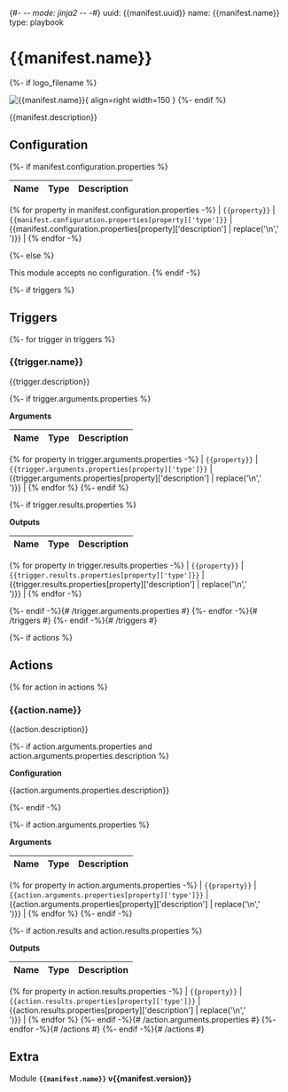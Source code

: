 
{#- -*- mode: jinja2 -*- -#}
uuid: {{manifest.uuid}}
name: {{manifest.name}}
type: playbook

# {{manifest.name}}

{%- if logo_filename %}

![{{manifest.name}}](/assets/playbooks/library/{{logo_filename}}){ align=right width=150 }
{%- endif %}

{{manifest.description}}

## Configuration

{%- if manifest.configuration.properties %}

| Name      |  Type   |  Description  |
| --------- | ------- | --------------------------- |
{% for property in manifest.configuration.properties -%}
| `{{property}}` | `{{manifest.configuration.properties[property]['type']}}` | {{manifest.configuration.properties[property]['description'] | replace('\n','<br/>')}} |
{% endfor -%}

{%- else %}

This module accepts no configuration.
{% endif -%}

{%- if triggers %}
## Triggers

{%- for trigger in triggers %}

### {{trigger.name}}

{{trigger.description}}

{%- if trigger.arguments.properties %}

**Arguments**

| Name      |  Type   |  Description  |
| --------- | ------- | --------------------------- |
{% for property in trigger.arguments.properties -%}
| `{{property}}` | `{{trigger.arguments.properties[property]['type']}}` | {{trigger.arguments.properties[property]['description'] | replace('\n','<br/>')}} |
{% endfor %}
{%- endif %}

{%- if trigger.results.properties %}

**Outputs**

| Name      |  Type   |  Description  |
| --------- | ------- | --------------------------- |
{% for property in trigger.results.properties -%}
| `{{property}}` | `{{trigger.results.properties[property]['type']}}` | {{trigger.results.properties[property]['description'] | replace('\n','<br/>')}} |
{% endfor -%}

{%- endif -%}{# /trigger.arguments.properties #}
{%- endfor -%}{# /triggers #}
{%- endif -%}{# /triggers #}

{%- if actions %}
## Actions
{% for action in actions %}
### {{action.name}}

{{action.description}}

{%- if action.arguments.properties and action.arguments.properties.description %}

**Configuration**

{{action.arguments.properties.description}}

{%- endif -%}

{%- if action.arguments.properties %}

**Arguments**

| Name      |  Type   |  Description  |
| --------- | ------- | --------------------------- |
{% for property in action.arguments.properties -%}
| `{{property}}` | `{{action.arguments.properties[property]['type']}}` | {{action.arguments.properties[property]['description'] | replace('\n','<br/>')}} |
{% endfor %}
{%- endif -%}

{%- if action.results and action.results.properties %}

**Outputs**

| Name      |  Type   |  Description  |
| --------- | ------- | --------------------------- |
{% for property in action.results.properties -%}
| `{{property}}` | `{{action.results.properties[property]['type']}}` | {{action.results.properties[property]['description'] | replace('\n','<br/>')}} |
{% endfor %}
{%- endif -%}{# /action.arguments.properties #}
{%- endfor -%}{# /actions #}
{%- endif -%}{# /actions #}

## Extra

Module **`{{manifest.name}}` v{{manifest.version}}**
